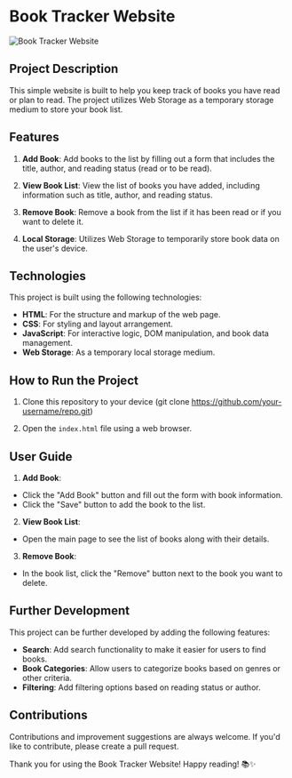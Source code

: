 # Book Tracker Website

![Book Tracker Website](Screenshot/preview.jpg)

## Project Description

This simple website is built to help you keep track of books you have read or plan to read. The project utilizes Web Storage as a temporary storage medium to store your book list.

## Features

1. **Add Book**: Add books to the list by filling out a form that includes the title, author, and reading status (read or to be read).

2. **View Book List**: View the list of books you have added, including information such as title, author, and reading status.

3. **Remove Book**: Remove a book from the list if it has been read or if you want to delete it.

4. **Local Storage**: Utilizes Web Storage to temporarily store book data on the user's device.

## Technologies

This project is built using the following technologies:

- **HTML**: For the structure and markup of the web page.
- **CSS**: For styling and layout arrangement.
- **JavaScript**: For interactive logic, DOM manipulation, and book data management.
- **Web Storage**: As a temporary local storage medium.

## How to Run the Project

1. Clone this repository to your device (git clone https://github.com/your-username/repo.git)

2. Open the `index.html` file using a web browser.

## User Guide

1. **Add Book**:
- Click the "Add Book" button and fill out the form with book information.
- Click the "Save" button to add the book to the list.

2. **View Book List**:
- Open the main page to see the list of books along with their details.

3. **Remove Book**:
- In the book list, click the "Remove" button next to the book you want to delete.

## Further Development

This project can be further developed by adding the following features:

- **Search**: Add search functionality to make it easier for users to find books.
- **Book Categories**: Allow users to categorize books based on genres or other criteria.
- **Filtering**: Add filtering options based on reading status or author.

## Contributions

Contributions and improvement suggestions are always welcome. If you'd like to contribute, please create a pull request.

Thank you for using the Book Tracker Website! Happy reading! 📚✨
